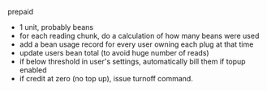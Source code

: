 prepaid

- 1 unit, probably beans
- for each reading chunk, do a calculation of how many beans were used
- add a bean usage record for every user owning each plug at that time
- update users bean total (to avoid huge number of reads)
- if below threshold in user's settings, automatically bill them if topup enabled
- if credit at zero (no top up), issue turnoff command.
